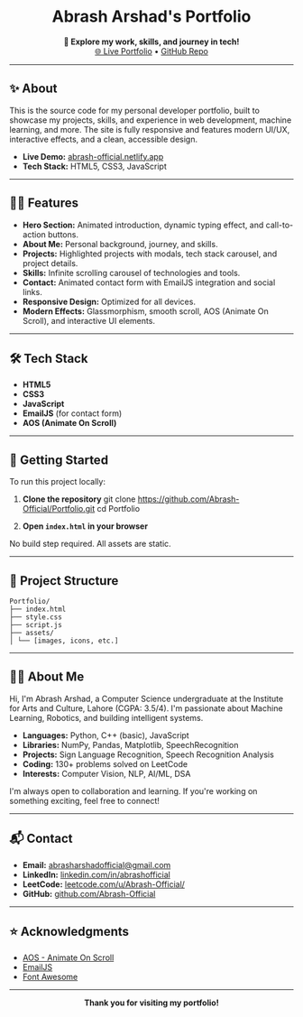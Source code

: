 <h1 align="center">Abrash Arshad's Portfolio</h1>
 
<p align="center">
  <b>🚀 Explore my work, skills, and journey in tech!</b><br>
  <a href="https://abrash-official.netlify.app/">🌐 Live Portfolio</a> •
  <a href="https://github.com/Abrash-Official/Portfolio">GitHub Repo</a>
</p>

---

## ✨ About

This is the source code for my personal developer portfolio, built to showcase my projects, skills, and experience in web development, machine learning, and more. The site is fully responsive and features modern UI/UX, interactive effects, and a clean, accessible design.

- **Live Demo:** [abrash-official.netlify.app](https://abrash-official.netlify.app/)
- **Tech Stack:** HTML5, CSS3, JavaScript

---

## 🧑‍💻 Features

- **Hero Section:** Animated introduction, dynamic typing effect, and call-to-action buttons.
- **About Me:** Personal background, journey, and skills.
- **Projects:** Highlighted projects with modals, tech stack carousel, and project details.
- **Skills:** Infinite scrolling carousel of technologies and tools.
- **Contact:** Animated contact form with EmailJS integration and social links.
- **Responsive Design:** Optimized for all devices.
- **Modern Effects:** Glassmorphism, smooth scroll, AOS (Animate On Scroll), and interactive UI elements.

---

## 🛠️ Tech Stack


- **HTML5**  
- **CSS3**  
- **JavaScript**  
- **EmailJS** (for contact form)
- **AOS (Animate On Scroll)**

---

## 🚀 Getting Started

To run this project locally:

1. **Clone the repository**
git clone https://github.com/Abrash-Official/Portfolio.git
cd Portfolio


2. **Open `index.html` in your browser**

No build step required. All assets are static.

---

## 📂 Project Structure

```
Portfolio/
├── index.html
├── style.css
├── script.js
├── assets/
│ └── [images, icons, etc.]
```


---

## 👨‍🎓 About Me

Hi, I'm Abrash Arshad, a Computer Science undergraduate at the Institute for Arts and Culture, Lahore (CGPA: 3.5/4). I'm passionate about Machine Learning, Robotics, and building intelligent systems.  
- **Languages:** Python, C++ (basic), JavaScript  
- **Libraries:** NumPy, Pandas, Matplotlib, SpeechRecognition  
- **Projects:** Sign Language Recognition, Speech Recognition Analysis  
- **Coding:** 130+ problems solved on LeetCode  
- **Interests:** Computer Vision, NLP, AI/ML, DSA

I'm always open to collaboration and learning. If you're working on something exciting, feel free to connect!

---

## 📬 Contact

- **Email:** [abrasharshadofficial@gmail.com](mailto:abrasharshadofficial@gmail.com)
- **LinkedIn:** [linkedin.com/in/abrashofficial](https://www.linkedin.com/in/abrashofficial/)
- **LeetCode:** [leetcode.com/u/Abrash-Official/](https://leetcode.com/u/Abrash-Official/)
- **GitHub:** [github.com/Abrash-Official](https://github.com/Abrash-Official)

---

## ⭐️ Acknowledgments

- [AOS - Animate On Scroll](https://michalsnik.github.io/aos/)
- [EmailJS](https://www.emailjs.com/)
- [Font Awesome](https://fontawesome.com/)

---

<p align="center">
  <b>Thank you for visiting my portfolio!</b>
</p>
